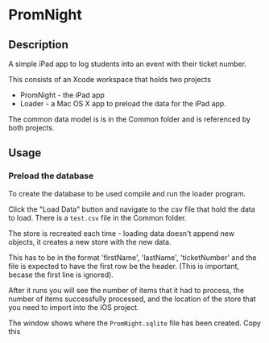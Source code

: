 # PromNight

## Description

A simple iPad app to log students into an event with their ticket number.

This consists of an Xcode workspace that holds two projects

- PromNight - the iPad app
- Loader - a Mac OS X app to preload the data for the iPad app.

The common data model is is in the Common folder and is referenced by both
projects.

## Usage

### Preload the database

To create the database to be used compile and run the loader program.

Click the "Load Data" button and navigate to the csv file that hold the data
to load. There is a `test.csv` file in the Common folder.

The store is recreated each time - loading data doesn't append new objects, it
creates a new store with the new data.

This has to be in the format 'firstName', 'lastName', 'ticketNumber' and the
file is expected to have the first row be the header. (This is important, becase
the first line is ignored).

After it runs you will see the number of items that it had to process, the
number of items successfully processed, and the location of the store that you
need to import into the iOS project.

The window shows where the `PromNight.sqlite` file has been created. Copy this
